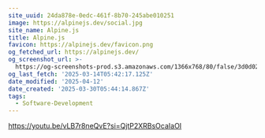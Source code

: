 ```yaml
---
site_uuid: 24da878e-0edc-461f-8b70-245abe010251
image: https://alpinejs.dev/social.jpg
site_name: Alpine.js
title: Alpine.js
favicon: https://alpinejs.dev/favicon.png
og_fetched_url: https://alpinejs.dev/
og_screenshot_url: >-
  https://og-screenshots-prod.s3.amazonaws.com/1366x768/80/false/3d0d02d1bfa8ea6232fb3c0fb9181a6ccff6be879a64661c1e4a3d23b650f235.jpeg
og_last_fetch: '2025-03-14T05:42:17.125Z'
date_modified: '2025-04-12'
date_created: '2025-03-30T05:44:14.867Z'
tags:
  - Software-Development
---
```








https://youtu.be/vLB7r8neQvE?si=QjtP2XRBsOcaIaOI
